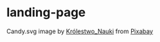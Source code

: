 # landing-page









Candy.svg image by <a href="https://pixabay.com/users/królestwo_nauki-17664295/?utm_source=link-attribution&utm_medium=referral&utm_campaign=image&utm_content=6887678">Królestwo_Nauki</a> from <a href="https://pixabay.com//?utm_source=link-attribution&utm_medium=referral&utm_campaign=image&utm_content=6887678">Pixabay</a>